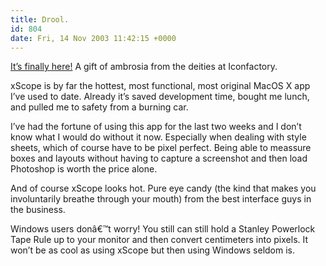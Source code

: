```yaml
---
title: Drool.
id: 804
date: Fri, 14 Nov 2003 11:42:15 +0000
---
```


[It’s finally here!](http://www.iconfactory.com/xs_home.asp) A gift of ambrosia from the deities at Iconfactory.  

xScope is by far the hottest, most functional, most original MacOS X app I’ve used to date. Already it’s saved development time, bought me lunch, and pulled me to safety from a burning car.  

I’ve had the fortune of using this app for the last two weeks and I don’t know what I would do without it now. Especially when dealing with style sheets, which of course have to be pixel perfect. Being able to meassure boxes and layouts without having to capture a screenshot and then load Photoshop is worth the price alone.  

And of course xScope looks hot. Pure eye candy (the kind that makes you involuntarily breathe through your mouth) from the best interface guys in the business.  

Windows users donâ€™t worry! You still can still hold a Stanley Powerlock Tape Rule up to your monitor and then convert centimeters into pixels. It won’t be as cool as using xScope but then using Windows seldom is.





